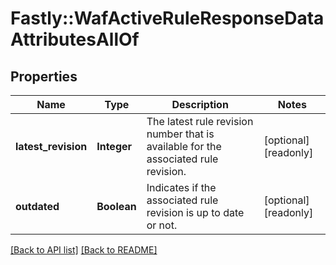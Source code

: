# Fastly::WafActiveRuleResponseDataAttributesAllOf

## Properties

| Name | Type | Description | Notes |
| ---- | ---- | ----------- | ----- |
| **latest_revision** | **Integer** | The latest rule revision number that is available for the associated rule revision. | [optional][readonly] |
| **outdated** | **Boolean** | Indicates if the associated rule revision is up to date or not. | [optional][readonly] |

[[Back to API list]](../../README.md#endpoints) [[Back to README]](../../README.md)

